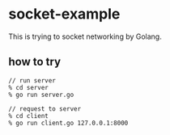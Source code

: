 # socket-example

This is trying to socket networking by Golang.

## how to try

```
// run server
% cd server
% go run server.go

// request to server
% cd client
% go run client.go 127.0.0.1:8000
```
